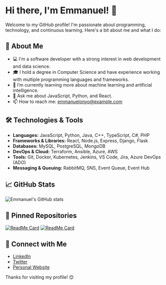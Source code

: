 # Hi there, I'm Emmanuel! 👋

Welcome to my GitHub profile! I'm passionate about programming, technology, and continuous learning. Here's a bit about me and what I do:

## 🚀 About Me
- 💻 I'm a software developer with a strong interest in web development and data science.
- 🎓 I hold a degree in Computer Science and have experience working with multiple programming languages and frameworks.
- 🌱 I’m currently learning more about machine learning and artificial intelligence.
- 💬 Ask me about JavaScript, Python, and React.
- 📫 How to reach me: emmanuelonyo@example.com

## 🛠️ Technologies & Tools
- **Languages:** JavaScript, Python, Java, C++, TypeScript, C#, PHP
- **Frameworks & Libraries:** React, Node.js, Express, Django, Flask
- **Databases:** MySQL, PostgreSQL, MongoDB
- **DevOps & Cloud:** Terraform, Ansible, Azure, AWS
- **Tools:** Git, Docker, Kubernetes, Jenkins, VS Code, Jira, Azure DevOps (ADO)
- **Messaging & Queuing:** RabbitMQ, SNS, Event Queue, Event Hub

## 📈 GitHub Stats
![Emmanuel's GitHub stats](https://github-readme-stats.vercel.app/api?username=Emmanuelonyo&show_icons=true&theme=radical)

## 📌 Pinned Repositories
[![ReadMe Card](https://github-readme-stats.vercel.app/api/pin/?username=Emmanuelonyo&repo=awesome-project)](https://github.com/Emmanuelonyo/cngn-typescript-library)
[![ReadMe Card](https://github-readme-stats.vercel.app/api/pin/?username=Emmanuelonyo&repo=another-cool-project)](https://github.com/Emmanuelonyo/another-cool-project)

## 🔗 Connect with Me
- [LinkedIn](https://linkedin.com/in/emmanuelonyo)
- [Twitter](https://twitter.com/emmanuelonyo)
- [Personal Website](https://emmanuelonyo.dev)

Thanks for visiting my profile! 😊
